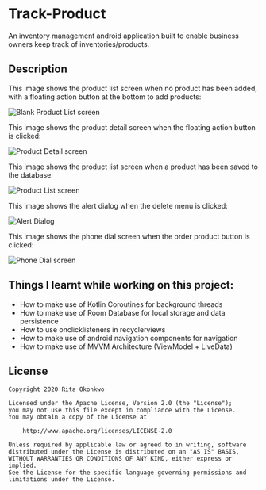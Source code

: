 # Track-Product
An inventory management android application built to enable business owners keep track of inventories/products.

## Description

This image shows the product list screen when no product has been added, with a floating action button at the bottom to add products:

![Blank Product List screen](https://github.com/Rita-Okonkwo/Track-Product/blob/master/screenshots/Screenshot_1588341979.png)

This image shows the product detail screen when the floating action button is clicked:

![Product Detail screen](https://github.com/Rita-Okonkwo/Track-Product/blob/master/screenshots/Screenshot_1588341927.png)

This image shows the product list screen when a product has been saved to the database:

![Product List screen](https://github.com/Rita-Okonkwo/Track-Product/blob/master/screenshots/Screenshot_1588342049.png)

This image shows the alert dialog when the delete menu is clicked:

![Alert Dialog](https://github.com/Rita-Okonkwo/Track-Product/blob/master/screenshots/Screenshot_1588342073.png)

This image shows the phone dial screen when the order product button is clicked:

![Phone Dial screen](https://github.com/Rita-Okonkwo/Track-Product/blob/master/screenshots/Screenshot_1588342111.png)

## Things I learnt while working on this project:
* How to make use of Kotlin Coroutines for background threads
* How to make use of Room Database for local storage and data persistence
* How to use onclicklisteners in recyclerviews
* How to make use of android navigation components for navigation
* How to make use of MVVM Architecture (ViewModel + LiveData)

## License
```
Copyright 2020 Rita Okonkwo

Licensed under the Apache License, Version 2.0 (the "License");
you may not use this file except in compliance with the License.
You may obtain a copy of the License at

    http://www.apache.org/licenses/LICENSE-2.0

Unless required by applicable law or agreed to in writing, software
distributed under the License is distributed on an "AS IS" BASIS,
WITHOUT WARRANTIES OR CONDITIONS OF ANY KIND, either express or implied.
See the License for the specific language governing permissions and
limitations under the License.
```

